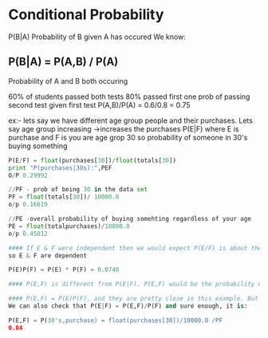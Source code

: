 # Conditional Probability
P(B|A) Probability of B given A has occured
We know:
## P(B|A) = P(A,B) / P(A)
Probability of A and B both occuring

60% of students passed both tests
80% passed first one
prob of passing second test given first test
P(A,B)/P(A) = 0.6/0.8 = 0.75

ex:-
lets say we have different age group people and their purchases. Lets say age group increasing ->increases the purchases
P(E|F) where E is purchase and F is you are age grop 30
so probability of someone in 30's buying something

``` python
P(E/F) = float(purchases[30])/float(totals[30])
print "P(purchases|30s):",PEF
O/P 0.29992

//PF - prob of being 30 in the data set
PF = float(totals[30])/ 10000.0
o/p 0.16619

//PE -overall probability of buying somehting regardless of your age
PE = float(totalpurchases)/10000.0
o/p 0.45012

#### If E & F were independent then we would expect P(E/F) is about the same as P(E). But they aren't as P(E)=0.45 & P(E/F) = 0.3 
so E & F are dependent

P(E)P(F) = P(E) * P(F) = 0.0748

#### P(E,F) is different from P(E|F). P(E,F) would be the probability of both being in your 30's and buying something, out of the total population - not just the population of people in their 30's:

#### P(E,F) = P(E)P(F), and they are pretty close in this example. But because E and F are actually dependent on each other, and the randomness of the data we're working with, it's not quite the same.
We can also check that P(E|F) = P(E,F)/P(F) and sure enough, it is:

P(E,F) = P(30's,purchase) = float(purchases[30])/10000.0 /PF
0.04

```
